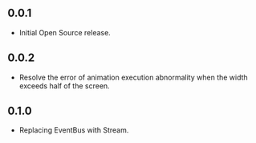 ## 0.0.1

* Initial Open Source release.

## 0.0.2

* Resolve the error of animation execution abnormality when the width exceeds half of the screen.

## 0.1.0

* Replacing EventBus with Stream.